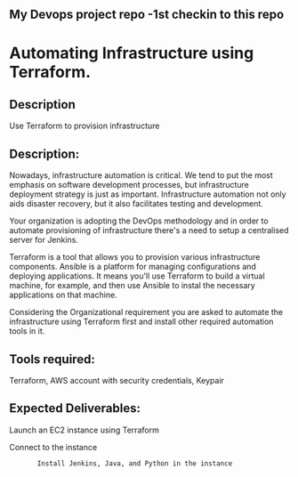 <h2>My Devops project repo -1st checkin to this repo</h2>
<h1>Automating Infrastructure using Terraform.</h1>
<h2>Description</h2>

Use Terraform to provision infrastructure

 

<h2>Description:</h2>

Nowadays, infrastructure automation is critical. We tend to put the most emphasis on software development processes, but infrastructure deployment strategy is just as important. Infrastructure automation not only aids disaster recovery, but it also facilitates testing and development.

Your organization is adopting the DevOps methodology and in order to automate provisioning of infrastructure there's a need to setup a centralised server for Jenkins.

Terraform is a tool that allows you to provision various infrastructure components. Ansible is a platform for managing configurations and deploying applications. It means you'll use Terraform to build a virtual machine, for example, and then use Ansible to instal the necessary applications on that machine.

Considering the Organizational requirement you are asked to automate the infrastructure using Terraform first and install other required automation tools in it.

<h2>Tools required:</h2> Terraform, AWS account with security credentials, Keypair

 

<h2>Expected Deliverables:</h2>

Launch an EC2 instance using Terraform

Connect to the instance

           Install Jenkins, Java, and Python in the instance
